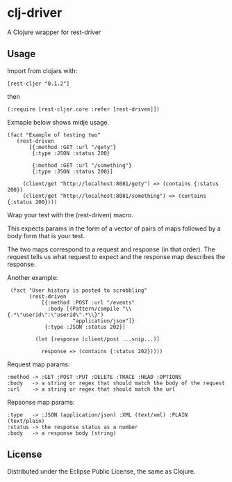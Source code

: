 # clj-driver

A Clojure wrapper for rest-driver

## Usage

Import from clojars with:

    [rest-cljer "0.1.2"]
    
then

    (:require [rest-cljer.core :refer [rest-driven]])

Exmaple below shows midje usage.

    (fact "Example of testing two"
       (rest-driven
           [{:method :GET :url "/gety"}
            {:type :JSON :status 200}

            {:method :GET :url "/something"}
            {:type :JSON :status 200}]

         (client/get "http://localhost:8081/gety") => (contains {:status 200})
         (client/get "http://localhost:8081/something") => (contains {:status 200})))

Wrap your test with the (rest-driven) macro.

This expects params in the form of a vector of pairs of maps followed by a body form that is your test.

The two maps correspond to a request and response (in that order). The request tells us what request to expect and the response map describes the response.

Another example:

     (fact "User history is posted to scrobbling"
           (rest-driven
               [{:method :POST :url "/events"
                 :body [(Pattern/compile "\\{.*\"userid\":\"userid\".*\\}")
                         "application/json"]}
                {:type :JSON :status 202}]

             (let [response (client/post ...snip...)]

               response => (contains {:status 202}))))

Request map params:

    :method -> :GET :POST :PUT :DELETE :TRACE :HEAD :OPTIONS
    :body   -> a string or regex that should match the body of the request
    :url    -> a string or regex that should match the url

Repsonse map params:

    :type   -> :JSON (application/json) :XML (text/xml) :PLAIN (text/plain)
    :status -> the response status as a number
    :body   -> a response body (string)


## License

Distributed under the Eclipse Public License, the same as Clojure.
